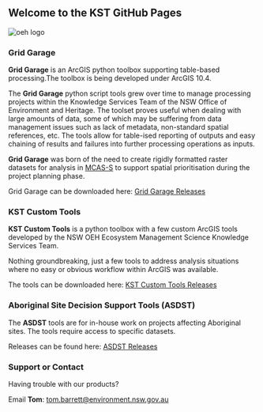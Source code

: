 ## Welcome to the KST GitHub Pages

![oeh logo](https://nsw-oeh-ems-kst.github.io//img/oehlogo.png)

### Grid Garage

**Grid Garage** is an ArcGIS python toolbox supporting table-based processing.The toolbox is being developed under ArcGIS 10.4. 

The **Grid Garage** python script tools grew over time to manage processing projects within the Knowledge Services Team of the NSW Office of Environment and Heritage. The toolset proves useful when dealing with large amounts of data, some of which may be suffering from data management issues such as lack of metadata, non-standard spatial references, etc. The tools allow for table-ised reporting of outputs and easy chaining of results and failures into further processing operations as inputs.

**Grid Garage** was born of the need to create rigidly formatted raster datasets for analysis in [MCAS-S](http://www.agriculture.gov.au/abares/aclump/multi-criteria-analysis) to support spatial prioritisation during the project planning phase.

Grid Garage can be downloaded here:
[Grid Garage Releases](https://github.com/NSW-OEH-EMS-KST/grid-garage/releases)


### KST Custom Tools

**KST Custom Tools** is a python toolbox with a few custom ArcGIS tools developed by the NSW OEH Ecosystem Management Science Knowledge Services Team.

Nothing groundbreaking, just a few tools to address analysis situations where no easy or obvious workflow within ArcGIS was available.

The tools can be downloaded here: 
[KST Custom Tools Releases](https://github.com/NSW-OEH-EMS-KST/kst-custom-tools/releases)


### Aboriginal Site Decision Support Tools (ASDST)

The **ASDST** tools are for in-house work on projects affecting Aboriginal sites. The tools require access to specific datasets.

Releases can be found here: [ASDST Releases](https://github.com/NSW-OEH-EMS-KST/asdst/releases)



### Support or Contact

Having trouble with our products?

Email **Tom**: tom.barrett@environment.nsw.gov.au


